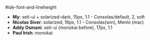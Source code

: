 #ide-font-and-lineheight
- **My**: seti-ui + solarized-dark, 15px, 1.1 - Consolas/default, 2, soft
- **Nicolas Siver**: solarized, 16px, 1.1 - Consolas(win), Menlo (mac)
- **Addy Osmani**: seti-ui (monokai before), 17px, 1.1
- **Paul Irish**: monokai
